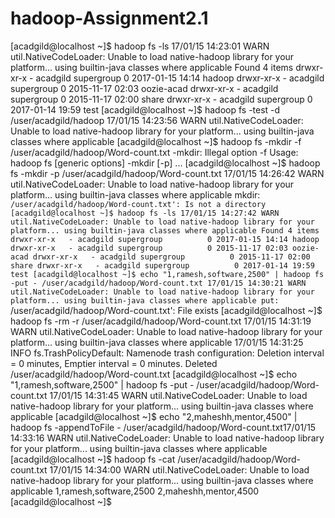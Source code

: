 # hadoop-Assignment2.1

[acadgild@localhost ~]$ hadoop fs -ls
17/01/15 14:23:01 WARN util.NativeCodeLoader: Unable to load native-hadoop library for your platform... using builtin-java classes where applicable
Found 4 items
drwxr-xr-x   - acadgild supergroup          0 2017-01-15 14:14 hadoop
drwxr-xr-x   - acadgild supergroup          0 2015-11-17 02:03 oozie-acad
drwxr-xr-x   - acadgild supergroup          0 2015-11-17 02:00 share
drwxr-xr-x   - acadgild supergroup          0 2017-01-14 19:59 test
[acadgild@localhost ~]$ hadoop fs -test -d /user/acadgild/hadoop
17/01/15 14:23:56 WARN util.NativeCodeLoader: Unable to load native-hadoop library for your platform... using builtin-java classes where applicable
[acadgild@localhost ~]$  hadoop fs -mkdir  -f /user/acadgild/hadoop/Word-count.txt
-mkdir: Illegal option -f
Usage: hadoop fs [generic options] -mkdir [-p] <path> ...
[acadgild@localhost ~]$  hadoop fs -mkdir  -p /user/acadgild/hadoop/Word-count.txt
17/01/15 14:26:42 WARN util.NativeCodeLoader: Unable to load native-hadoop library for your platform... using builtin-java classes where applicable
mkdir: `/user/acadgild/hadoop/Word-count.txt': Is not a directory
[acadgild@localhost ~]$ hadoop fs -ls
17/01/15 14:27:42 WARN util.NativeCodeLoader: Unable to load native-hadoop library for your platform... using builtin-java classes where applicable
Found 4 items
drwxr-xr-x   - acadgild supergroup          0 2017-01-15 14:14 hadoop
drwxr-xr-x   - acadgild supergroup          0 2015-11-17 02:03 oozie-acad
drwxr-xr-x   - acadgild supergroup          0 2015-11-17 02:00 share
drwxr-xr-x   - acadgild supergroup          0 2017-01-14 19:59 test
[acadgild@localhost ~]$ echo "1,ramesh,software,2500" | hadoop fs -put - /user/acadgild/hadoop/Word-count.txt
17/01/15 14:30:21 WARN util.NativeCodeLoader: Unable to load native-hadoop library for your platform... using builtin-java classes where applicable
put: `/user/acadgild/hadoop/Word-count.txt': File exists
[acadgild@localhost ~]$ hadoop fs -rm -r /user/acadgild/hadoop/Word-count.txt
17/01/15 14:31:19 WARN util.NativeCodeLoader: Unable to load native-hadoop library for your platform... using builtin-java classes where applicable
17/01/15 14:31:25 INFO fs.TrashPolicyDefault: Namenode trash configuration: Deletion interval = 0 minutes, Emptier interval = 0 minutes.
Deleted /user/acadgild/hadoop/Word-count.txt
[acadgild@localhost ~]$ echo "1,ramesh,software,2500" | hadoop fs -put - /user/acadgild/hadoop/Word-count.txt
17/01/15 14:31:45 WARN util.NativeCodeLoader: Unable to load native-hadoop library for your platform... using builtin-java classes where applicable
[acadgild@localhost ~]$ echo "2,maheshh,mentor,4500" | hadoop fs -appendToFile - /user/acadgild/hadoop/Word-count.txt17/01/15 14:33:16 WARN util.NativeCodeLoader: Unable to load native-hadoop library for your platform... using builtin-java classes where applicable
[acadgild@localhost ~]$  hadoop fs -cat /user/acadgild/hadoop/Word-count.txt
17/01/15 14:34:00 WARN util.NativeCodeLoader: Unable to load native-hadoop library for your platform... using builtin-java classes where applicable
1,ramesh,software,2500
2,maheshh,mentor,4500
[acadgild@localhost ~]$ 
